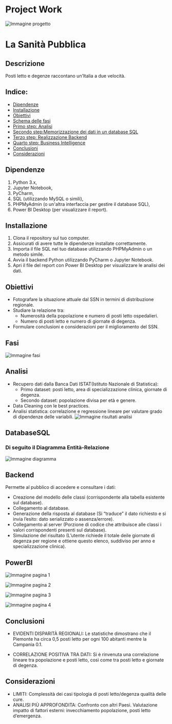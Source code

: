 # Project Work
![Immagine progetto](images/infermiere.png)
# La Sanità Pubblica

## **Descrizione**
Posti letto e degenze raccontano un'Italia a due velocità.

## **Indice:**
* [Dipendenze](#Dipendenze)
* [Installazione](#Installazione)
* [Obiettivi](#Obiettivi)
* [Schema delle fasi](#Fasi)
* [Primo step: Analisi](#Analisi)
* [Secondo step:Memorizzazione dei dati in un database SQL](#DatabaseSQL)
* [Terzo step: Realizzazione Backend](#Backend)
* [Quarto step: Business Intelligence](#PowerBI)
* [Conclusioni](#Conclusioni)
* [Considerazioni](#Considerazioni)

## **Dipendenze**

1. Python 3.x,
2. Jupyter Notebook,
3. PyCharm,
4. SQL (utilizzando MySQL o simili),
5. PHPMyAdmin (o un'altra interfaccia per gestire il database SQL),
6. Power BI Desktop (per visualizzare il report).

## **Installazione**

1. Clona il repository sul tuo computer.
2. Assicurati di avere tutte le dipendenze installate correttamente.
3. Importa il file SQL nel tuo database utilizzando PHPMyAdmin o un metodo simile.
4. Avvia il backend Python utilizzando PyCharm o Jupyter Notebook.
5. Apri il file del report con Power BI Desktop per visualizzare le analisi dei dati.

## **Obiettivi**

- Fotografare la situazione attuale dal SSN in termini di distribuzione regionale.
- Studiare la relazione tra:
  - Numerosità della popolazione e numero di posti letto ospedalieri.
  - Numero di posti letto e numero di giornate di degenza.
- Formulare conclusioni e considerazioni per il miglioramento del SSN.

## **Fasi**

![Immagine fasi](images/fasi.png)

## **Analisi**

- Recupero dati dalla Banca Dati ISTAT(Istituto Nazionale di Statistica):
    - Primo dataset: posti letto, area di specializzazione clinica, giornate di degenza.
    - Secondo dataset: popolazione divisa per età e genere.
- Data Cleaning con le best practices.
- Analisi statistica: correlazione e regressione lineare per valutare grado di dipendenze delle variabili.
![Immagine risultati analisi](images/analisistatistica.png)

## **DatabaseSQL**

### **Di seguito il Diagramma Entità-Relazione**
![Immagine diagramma](images/diagramma.png)

## **Backend**

Permette al pubblico di accedere e consultare i dati:
- Creazione del modello delle classi (corrispondente alla tabella esistente sul database).
- Collegamento al database.
- Generazione della risposta al database (Si “traduce” il dato richiesto e si invia l’esito: dato serializzato o assenza/errore).
- Collegamento al server (Porzione di codice che attribuisce alle classi i valori corrispondenti presenti sul database).
- Simulazione del risultato (L’utente richiede il totale deile giornate di degenza per regione e ottiene questo elenco, suddiviso per anno e specializzazione clinica).

## **PowerBI**
![Immagine pagina 1](images/powerbi_page1.png)

![Immagine pagina 2](images/powerbi_2page_2020.png)

![Immagine pagina 3](images/powerbi_page3_2020.png)

![Immagine pagina 4](images/powerbi_page4_2020.png)


## **Conclusioni**

- EVIDENTI DISPARITÀ REGIONALI: 
  Le statistiche dimostrano che il Piemonte ha circa 0,5 posti letto per ogni 100 abitanti mentre la Campania 0.1.

- CORRELAZIONE POSITIVA TRA DATI:
  Si è rinvenuta una correlazione lineare tra popolazione e posti letto, così come tra posti letto e giornate di degenza.

## **Considerazioni**

- LIMITI:
  Complessità dei casi tipologia di posti letto/degenza qualità delle cure.
- ANALISI PIÙ APPROFONDITA:
  Confronto con altri Paesi.
  Valutazione impatto di fattori esterni: invecchiamento popolazione, posti letto d’emergenza.


  

  
